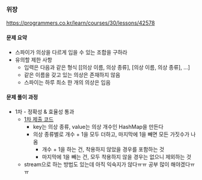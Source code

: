 ### 위장
https://programmers.co.kr/learn/courses/30/lessons/42578

#### 문제 요약
* 스파이가 의상을 다르게 입을 수 있는 조합을 구하라
* 유의할 제한 사항
    * 입력은 다음과 같은 형식 [[의상 이름, 의상 종류], [의상 이름, 의상 종류], ...]
    * 같은 이름을 갖고 있는 의상은 존재하지 않음
    * 스파이는 하루 최소 한 개의 의상은 입음

#### 문제 풀이 과정
* 1차 - 정확성 & 효율성 통과
    * [1차 제출 코드](Solution1.java)
        * key는 의상 종류, value는 의상 개수인 HashMap을 만든다
        * 의상 종류별로 개수 + 1을 모두 더하고, 마지막에 1을 빼면 모든 가짓수가 나옴
            * 개수 + 1을 하는 건, 착용하지 않았을 경우를 포함하는 것
            * 마지막에 1을 빼는 건, 모두 착용하지 않을 경우는 없으니 제외하는 것
    * stream으로 하는 방법도 있는데 아직 익숙지가 않다ㅠㅠ 공부 많이 해야겠다ㅠㅠ